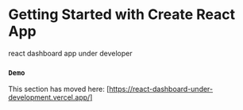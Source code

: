 # Getting Started with Create React App

 react dashboard app under developer


### `Demo`


This section has moved here: [https://react-dashboard-under-development.vercel.app/]
